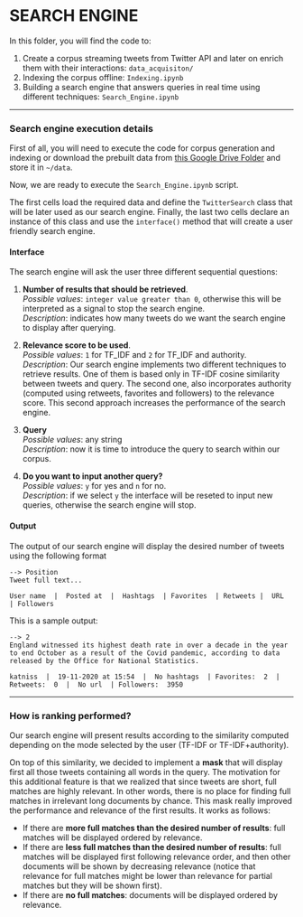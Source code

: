 # SEARCH ENGINE

In this folder, you will find the code to:
1. Create a corpus streaming tweets from Twitter API and later on enrich them with their interactions: `data_acquisiton/`
2. Indexing the corpus offline: `Indexing.ipynb`
3. Building a search engine that answers queries in real time using different techniques: `Search_Engine.ipynb`

---

### Search engine execution details

First of all, you will need to execute the code for corpus generation and indexing or download the prebuilt data from [this Google Drive Folder](https://drive.google.com/drive/u/1/folders/16I4_ZCre59ufD9lDZbFK9cn1mALRmPjB) and store it in `~/data`.

Now, we are ready to execute the `Search_Engine.ipynb` script.

The first cells load the required data and define the `TwitterSearch` class that will be later used as our search engine. Finally, the last two cells declare an instance of this class and use the `interface()` method that will create a user friendly search engine.

#### Interface

The search engine will ask the user three different sequential questions:  
1. **Number of results that should be retrieved**.  
*Possible values*: `integer value greater than 0`, otherwise this will be interpreted as a signal to stop the search engine.  
*Description*: indicates how many tweets do we want the search engine to display after querying.

2. **Relevance score to be used**.  
*Possible values*: `1` for TF_IDF and `2` for TF_IDF and authority.  
*Description*: Our search engine implements two different techniques to retrieve results. One of them is based only in TF-IDF cosine similarity between tweets and query. The second one, also incorporates authority (computed using retweets, favorites and followers) to the relevance score. This second approach increases the performance of the search engine.

3. **Query**  
*Possible values*: any string  
*Description*: now it is time to introduce the query to search within our corpus.

4. **Do you want to input another query?**  
*Possible values*: `y` for yes and `n` for no.  
*Description*: if we select `y` the interface will be reseted to input new queries, otherwise the search engine will stop.

#### Output
The output of our search engine will display the desired number of tweets using the following format
````
--> Position
Tweet full text...

User name  |  Posted at  |  Hashtags  | Favorites  | Retweets |  URL  | Followers
````

This is a sample output:

`````
--> 2
England witnessed its highest death rate in over a decade in the year to end October as a result of the Covid pandemic, according to data released by the Office for National Statistics. 

katniss  |  19-11-2020 at 15:54  |  No hashtags  | Favorites:  2  | Retweets:  0  |  No url  | Followers:  3950
`````
---

### How is ranking performed?
Our search engine will present results according to the similarity computed depending on the mode selected by the user (TF-IDF or TF-IDF+authority).

On top of this similarity, we decided to implement a **mask** that will display first all those tweets containing all words in the query. The motivation for this additional feature is that we realized that since tweets are short, full matches are highly relevant. In other words, there is no place for finding full matches in irrelevant long documents by chance. This mask really improved the performance and relevance of the first results. It works as follows:
* If there are **more full matches than the desired number of results**: full matches will be displayed ordered by relevance.
* If there are **less full matches than the desired number of results**: full matches will be displayed first following relevance order, and then other documents will be shown by decreasing relevance (notice that relevance for full matches might be lower than relevance for partial matches but they will be shown first).
* If there are **no full matches**: documents will be displayed ordered by relevance.
